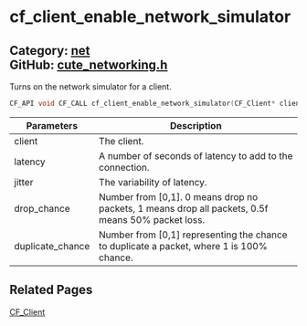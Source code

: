 [](../header.md ':include')

# cf_client_enable_network_simulator

Category: [net](/api_reference?id=net)  
GitHub: [cute_networking.h](https://github.com/RandyGaul/cute_framework/blob/master/include/cute_networking.h)  
---

Turns on the network simulator for a client.

```cpp
CF_API void CF_CALL cf_client_enable_network_simulator(CF_Client* client, double latency, double jitter, double drop_chance, double duplicate_chance);
```

Parameters | Description
--- | ---
client | The client.
latency | A number of seconds of latency to add to the connection.
jitter | The variability of latency.
drop_chance | Number from [0,1]. 0 means drop no packets, 1 means drop all packets, 0.5f means 50% packet loss.
duplicate_chance | Number from [0,1] representing the chance to duplicate a packet, where 1 is 100% chance.

## Related Pages

[CF_Client](/net/cf_client.md)  
